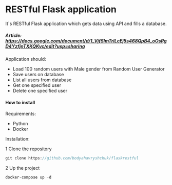 # RESTful Flask application
It`s RESTful Flask application which gets data using API and fills a database.

##### Article: https://docs.google.com/document/d/1_VjfSImTrlLcEj5s468QpB4_oOsRgD4YzfjnTXKQKvc/edit?usp=sharing

Application should:
* Load 100 random users with Male gender from Random User Generator
* Save users on database
* List all users from database
* Get one specified user
* Delete one specified user



#### How to install

Requirements:
* Python
* Docker

Installation:

1 Clone the repository
```java
git clone https://github.com/bodyahavryshchuk/flaskrestful
```
2 Up the project
```java
docker-compose up -d
```